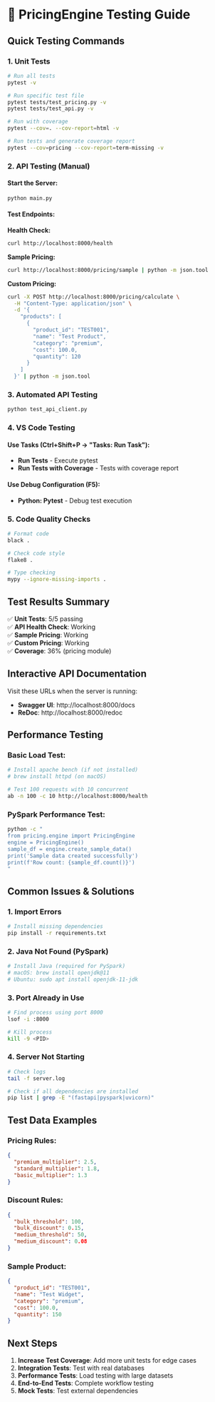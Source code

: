 # 🧪 PricingEngine Testing Guide

## Quick Testing Commands

### 1. **Unit Tests**
```bash
# Run all tests
pytest -v

# Run specific test file
pytest tests/test_pricing.py -v
pytest tests/test_api.py -v

# Run with coverage
pytest --cov=. --cov-report=html -v

# Run tests and generate coverage report
pytest --cov=pricing --cov-report=term-missing -v
```

### 2. **API Testing (Manual)**

#### Start the Server:
```bash
python main.py
```

#### Test Endpoints:

**Health Check:**
```bash
curl http://localhost:8000/health
```

**Sample Pricing:**
```bash
curl http://localhost:8000/pricing/sample | python -m json.tool
```

**Custom Pricing:**
```bash
curl -X POST http://localhost:8000/pricing/calculate \
  -H "Content-Type: application/json" \
  -d '{
    "products": [
      {
        "product_id": "TEST001",
        "name": "Test Product",
        "category": "premium",
        "cost": 100.0,
        "quantity": 120
      }
    ]
  }' | python -m json.tool
```

### 3. **Automated API Testing**
```bash
python test_api_client.py
```

### 4. **VS Code Testing**

#### Use Tasks (Ctrl+Shift+P → "Tasks: Run Task"):
- **Run Tests** - Execute pytest
- **Run Tests with Coverage** - Tests with coverage report

#### Use Debug Configuration (F5):
- **Python: Pytest** - Debug test execution

### 5. **Code Quality Checks**
```bash
# Format code
black .

# Check code style
flake8 .

# Type checking
mypy --ignore-missing-imports .
```

## Test Results Summary

✅ **Unit Tests**: 5/5 passing  
✅ **API Health Check**: Working  
✅ **Sample Pricing**: Working  
✅ **Custom Pricing**: Working  
✅ **Coverage**: 36% (pricing module)  

## Interactive API Documentation

Visit these URLs when the server is running:
- **Swagger UI**: http://localhost:8000/docs
- **ReDoc**: http://localhost:8000/redoc

## Performance Testing

### Basic Load Test:
```bash
# Install apache bench (if not installed)
# brew install httpd (on macOS)

# Test 100 requests with 10 concurrent
ab -n 100 -c 10 http://localhost:8000/health
```

### PySpark Performance Test:
```bash
python -c "
from pricing.engine import PricingEngine
engine = PricingEngine()
sample_df = engine.create_sample_data()
print('Sample data created successfully')
print(f'Row count: {sample_df.count()}')
"
```

## Common Issues & Solutions

### 1. **Import Errors**
```bash
# Install missing dependencies
pip install -r requirements.txt
```

### 2. **Java Not Found (PySpark)**
```bash
# Install Java (required for PySpark)
# macOS: brew install openjdk@11
# Ubuntu: sudo apt install openjdk-11-jdk
```

### 3. **Port Already in Use**
```bash
# Find process using port 8000
lsof -i :8000

# Kill process
kill -9 <PID>
```

### 4. **Server Not Starting**
```bash
# Check logs
tail -f server.log

# Check if all dependencies are installed
pip list | grep -E "(fastapi|pyspark|uvicorn)"
```

## Test Data Examples

### Pricing Rules:
```json
{
  "premium_multiplier": 2.5,
  "standard_multiplier": 1.8,
  "basic_multiplier": 1.3
}
```

### Discount Rules:
```json
{
  "bulk_threshold": 100,
  "bulk_discount": 0.15,
  "medium_threshold": 50,
  "medium_discount": 0.08
}
```

### Sample Product:
```json
{
  "product_id": "TEST001",
  "name": "Test Widget",
  "category": "premium",
  "cost": 100.0,
  "quantity": 150
}
```

## Next Steps

1. **Increase Test Coverage**: Add more unit tests for edge cases
2. **Integration Tests**: Test with real databases
3. **Performance Tests**: Load testing with large datasets
4. **End-to-End Tests**: Complete workflow testing
5. **Mock Tests**: Test external dependencies
